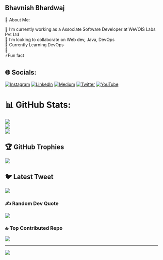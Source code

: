 <h2 color="red">Bhavnish Bhardwaj</h2>

💫 About Me:

🔭 I’m currently working as a Associate Software Developer at WeVOIS Labs Pvt Ltd <br>👯 I’m looking to collaborate on Web dev, Java, DevOps <br>🤝 Currently Learning DevOps<br>🌱 <br>⚡Fun fact

## 🌐 Socials:

[![Instagram](https://img.shields.io/badge/Instagram-%23E4405F.svg?logo=Instagram&logoColor=white)](https://instagram.com/https://instagram.com/withbhavnish) [![LinkedIn](https://img.shields.io/badge/LinkedIn-%230077B5.svg?logo=linkedin&logoColor=white)](https://linkedin.com/in/https://linkedin.com/in/bhavnishbhardwaj) [![Medium](https://img.shields.io/badge/Medium-12100E?logo=medium&logoColor=white)](https://medium.com/@https://medium.com/withbhavnish) [![Twitter](https://img.shields.io/badge/Twitter-%231DA1F2.svg?logo=Twitter&logoColor=white)](https://twitter.com/https://twitter.com/mr_bhavnish) [![YouTube](https://img.shields.io/badge/YouTube-%23FF0000.svg?logo=YouTube&logoColor=white)](https://youtube.com/@https://www.youtube.com/c/bhavnish%20bhardwaj)

# 📊 GitHub Stats:

![](https://github-readme-stats.vercel.app/api?username=bhavnish15&theme=shades-of-purple&hide_border=true&include_all_commits=true&count_private=false)<br/>
![](https://github-readme-streak-stats.herokuapp.com/?user=bhavnish15&theme=shades-of-purple&hide_border=true)<br/>
![](https://github-readme-stats.vercel.app/api/top-langs/?username=bhavnish15&theme=shades-of-purple&hide_border=true&include_all_commits=true&count_private=false&layout=compact)

## 🏆 GitHub Trophies

![](https://github-profile-trophy.vercel.app/?username=bhavnish15&theme=radical&no-frame=true&no-bg=false&margin-w=4)

## 🐦 Latest Tweet

[![](https://gtce.itsvg.in/api?username=https://twitter.com/mr_bhavnish)](https://github.com/VishwaGauravIn/github-twitter-card-embed)

### ✍️ Random Dev Quote

![](https://quotes-github-readme.vercel.app/api?type=horizontal&theme=gruvbox)

### 🔝 Top Contributed Repo

![](https://github-contributor-stats.vercel.app/api?username=bhavnish15&limit=5&theme=onedark&combine_all_yearly_contributions=true)

---

[![](https://visitcount.itsvg.in/api?id=bhavnish15&icon=1&color=0)](https://visitcount.itsvg.in)


